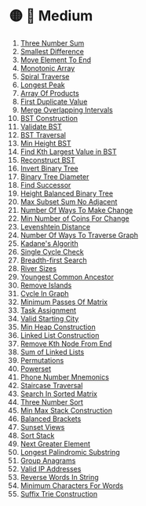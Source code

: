 # 🟡 📁 Medium

1. [Three Number Sum]()
2. [Smallest Difference]()
3. [Move Element To End]()
4. [Monotonic Array]()
5. [Spiral Traverse]()
6. [Longest Peak]()
7. [Array Of Products]()
8. [First Duplicate Value]()
9. [Merge Overlapping Intervals]()
10. [BST Construction]()
11. [Validate BST]()
12. [BST Traversal]()
13. [Min Height BST]()
14. [Find Kth Largest Value in BST]()
15. [Reconstruct BST]()
16. [Invert Binary Tree]()
17. [Binary Tree Diameter]()
18. [Find Successor]()
19. [Height Balanced Binary Tree]()
20. [Max Subset Sum No Adjacent]()
21. [Number Of Ways To Make Change]()
22. [Min Number of Coins For Change]()
23. [Levenshtein Distance]()
24. [Number Of Ways To Traverse Graph]()
25. [Kadane's Algorith]()
26. [Single Cycle Check]()
27. [Breadth-first Search]()
28. [River Sizes]()
29. [Youngest Common Ancestor]()
30. [Remove Islands]()
31. [Cycle In Graph]()
32. [Minimum Passes Of Matrix]()
33. [Task Assignment]()
34. [Valid Starting City]()
35. [Min Heap Construction]()
36. [Linked List Construction]()
37. [Remove Kth Node From End]()
38. [Sum of Linked Lists]()
39. [Permutations]()
40. [Powerset]()
41. [Phone Number Mnemonics]()
42. [Staircase Traversal]()
43. [Search In Sorted Matrix]()
44. [Three Number Sort]()
45. [Min Max Stack Construction]()
46. [Balanced Brackets]()
47. [Sunset Views]()
48. [Sort Stack]()
49. [Next Greater Element]()
50. [Longest Palindromic Substring]()
51. [Group Anagrams]()
52. [Valid IP Addresses]()
53. [Reverse Words In String]()
54. [Minimum Characters For Words]()
55. [Suffix Trie Construction]()
